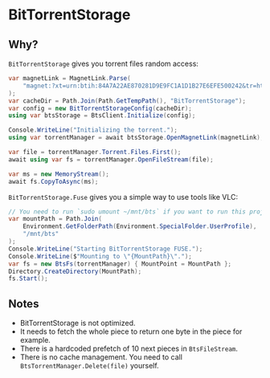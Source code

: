 # BitTorrentStorage

## Why?

`BitTorrentStorage` gives you torrent files random access:

```C#
var magnetLink = MagnetLink.Parse(
    "magnet:?xt=urn:btih:84A7A22AE870281D9E9FC1A1D1B27E6EFE500242&tr=http%3A%2F%2Fbt.t-ru.org%2Fann%3Fmagnet";
);
var cacheDir = Path.Join(Path.GetTempPath(), "BitTorrentStorage");
var config = new BitTorrentStorageConfig(cacheDir);
using var btsStorage = BtsClient.Initialize(config);

Console.WriteLine("Initializing the torrent.");
using var torrentManager = await btsStorage.OpenMagnetLink(magnetLink);

var file = torrentManager.Torrent.Files.First();
await using var fs = torrentManager.OpenFileStream(file);

var ms = new MemoryStream();
await fs.CopyToAsync(ms);
```

`BitTorrentStorage.Fuse` gives you a simple way to use tools like VLC:

```C#
// You need to run `sudo umount ~/mnt/bts` if you want to run this project again.
var mountPath = Path.Join(
    Environment.GetFolderPath(Environment.SpecialFolder.UserProfile),
    "/mnt/bts"
);
Console.WriteLine("Starting BitTorrentStorage FUSE.");
Console.WriteLine($"Mounting to \"{MountPath}\".");
var fs = new BtsFs(torrentManager) { MountPoint = MountPath };
Directory.CreateDirectory(MountPath);
fs.Start();
```

## Notes

* BitTorrentStorage is not optimized.
* It needs to fetch the whole piece to return one byte in the piece for example.
* There is a hardcoded prefetch of 10 next pieces in `BtsFileStream`.
* There is no cache management. You need to call `BtsTorrentManager.Delete(file)` yourself.
